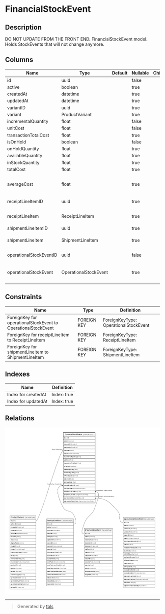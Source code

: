 # FinancialStockEvent

## Description

DO NOT UPDATE FROM THE FRONT END. FinancialStockEvent model. Holds StockEvents that will not change anymore.

## Columns

| Name | Type | Default | Nullable | Children | Parents | Comment |
| ---- | ---- | ------- | -------- | -------- | ------- | ------- |
| id | uuid |  | false |  |  |  |
| active | boolean |  | true |  |  | active |
| createdAt | datetime |  | true |  |  | createdAt |
| updatedAt | datetime |  | true |  |  | updatedAt |
| variantID | uuid |  | true |  | [ProductVariant](ProductVariant.md) | Variant ID |
| variant | ProductVariant |  | true |  | [ProductVariant](ProductVariant.md) | Variant |
| incrementalQuantity | float |  | false |  |  | incrementalQuantity |
| unitCost | float |  | false |  |  | unitCost |
| transactionTotalCost | float |  | true |  |  | transactionTotalCost |
| isOnHold | boolean |  | false |  |  | isOnHold |
| onHoldQuantity | float |  | true |  |  | Quantity of the product that is on hold. |
| availableQuantity | float |  | true |  |  | Available for sale quantity. |
| inStockQuantity | float |  | true |  |  | The quantity of the product in stock. |
| totalCost | float |  | true |  |  | totalCost |
| averageCost | float |  | true |  |  | DO NOT UPDATE FROM THE FRONT END, use calculateStockEventAndUpdateStockSummary pipeline instead. Average cost of the product at the time of the event |
| receiptLineItemID | uuid |  | true |  | [ReceiptLineItem](ReceiptLineItem.md) | ReceiptLineItem where the StockEvent come from |
| receiptLineItem | ReceiptLineItem |  | true |  | [ReceiptLineItem](ReceiptLineItem.md) | ReceiptLineItem model. ReceiptLineItem and this model is 1:1. One stock event is only related o either one receipt or shipment |
| shipmentLineItemID | uuid |  | true |  | [ShipmentLineItem](ShipmentLineItem.md) | Shipment where the StockEvents come from |
| shipmentLineItem | ShipmentLineItem |  | true |  | [ShipmentLineItem](ShipmentLineItem.md) | ShipmentLineItem model. ShipmentLineItem and this model is 1:1. One stock event is only related o either one receipt or shipment. |
| operationalStockEventID | uuid |  | false |  | [OperationalStockEvent](OperationalStockEvent.md) | OperationalStockEvent where the StockEvents come from |
| operationalStockEvent | OperationalStockEvent |  | true |  | [OperationalStockEvent](OperationalStockEvent.md) | OperationalStockEvent model. OperationalStockEvent and this model is n:1. One stock event is only related o either one receipt or shipment. |

## Constraints

| Name | Type | Definition |
| ---- | ---- | ---------- |
| ForeignKey for operationalStockEvent to OperationalStockEvent | FOREIGN KEY | ForeignKeyType: OperationalStockEvent |
| ForeignKey for receiptLineItem to ReceiptLineItem | FOREIGN KEY | ForeignKeyType: ReceiptLineItem |
| ForeignKey for shipmentLineItem to ShipmentLineItem | FOREIGN KEY | ForeignKeyType: ShipmentLineItem |

## Indexes

| Name | Definition |
| ---- | ---------- |
| Index for createdAt | Index: true |
| Index for updatedAt | Index: true |

## Relations

![er](FinancialStockEvent.svg)

---

> Generated by [tbls](https://github.com/k1LoW/tbls)
